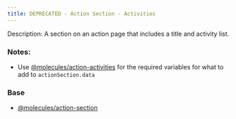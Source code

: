 ```yaml
---
title: DEPRECATED - Action Section - Activities
---
```

Description: A section on an action page that includes a title and activity list.

### Notes:
- Use [@molecules/action-activities](/?p=molecules-action-activities) for the required variables for what to add to ```actionSection.data```

### Base
- [@molecules/action-section](/?p=molecules-action-section)
